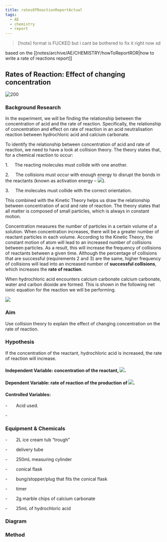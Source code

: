 ```yaml
---
title: ratesOfReactionReportActual
tags:
  - AE
  - chemistry
  - report
---
```


>[!note] format is FUCKED but i cant be bothered to fix it right now xd

based on the [[notes/archive/AE/CHEMISTRY/howToReportROR|how to write a rate of reactions report]]

## Rates of Reaction: Effect of changing concentration

![200](file:////Users/thomas/Library/Group%20Containers/UBF8T346G9.Office/TemporaryItems/msohtmlclip/clip_image001.png)

### Background Research

In the experiment, we will be finding the relationship between the concentration of acid and the rate of reaction. Specifically, the relationship of concentration and effect on rate of reaction in an acid neutralisation reaction between hydrochloric acid and calcium carbonate.

To identify the relationship between concentration of acid and rate of reaction, we need to have a look at collision theory. The theory states that, for a chemical reaction to occur:

1.     The reacting molecules must collide with one another.

2.     The collisions must occur with enough energy to disrupt the bonds in the reactants (known as activation energy – ![](file:////Users/thomas/Library/Group%20Containers/UBF8T346G9.Office/TemporaryItems/msohtmlclip/clip_image003.png)).

3.     The molecules must collide with the correct orientation.

This combined with the Kinetic Theory helps us draw the relationship between concentration of acid and rate of reaction. The theory states that all matter is composed of small particles, which is always in constant motion.

Concentration measures the number of particles in a certain volume of a solution. When concentration increases, there will be a greater number of reactant particles in each volume. According to the Kinetic Theory, the constant motion of atom will lead to an increased number of collisions between particles. As a result, this will increase the frequency of collisions of reactants between a given time. Although the percentage of collisions that are successful (requirements 2 and 3) are the same, higher frequency of collisions will lead into an increased number of **successful collisions**, which increases the **rate of reaction**.

When hydrochloric acid encounters calcium carbonate calcium carbonate, water and carbon dioxide are formed. This is shown in the following net ionic equation for the reaction we will be performing.

![](file:////Users/thomas/Library/Group%20Containers/UBF8T346G9.Office/TemporaryItems/msohtmlclip/clip_image005.png)

### Aim

Use collision theory to explain the effect of changing concentration on the rate of reaction.

### Hypothesis

If the concentration of the reactant, hydrochloric acid is increased, the rate of reaction will increase.

#### Independent Variable: concentration of the reactant, ![](file:////Users/thomas/Library/Group%20Containers/UBF8T346G9.Office/TemporaryItems/msohtmlclip/clip_image007.png).

#### Dependent Variable: rate of reaction of the production of ![](file:////Users/thomas/Library/Group%20Containers/UBF8T346G9.Office/TemporaryItems/msohtmlclip/clip_image009.png).

#### Controlled Variables:

-       Acid used.

-        

### Equipment & Chemicals

-       2L ice cream tub “trough”

-       delivery tube

-       250mL measuring cylinder

-       conical flask

-       bung/stopper/plug that fits the conical flask

-       timer

-       2g marble chips of calcium carbonate

-       25mL of hydrochloric acid

### Diagram

### Method